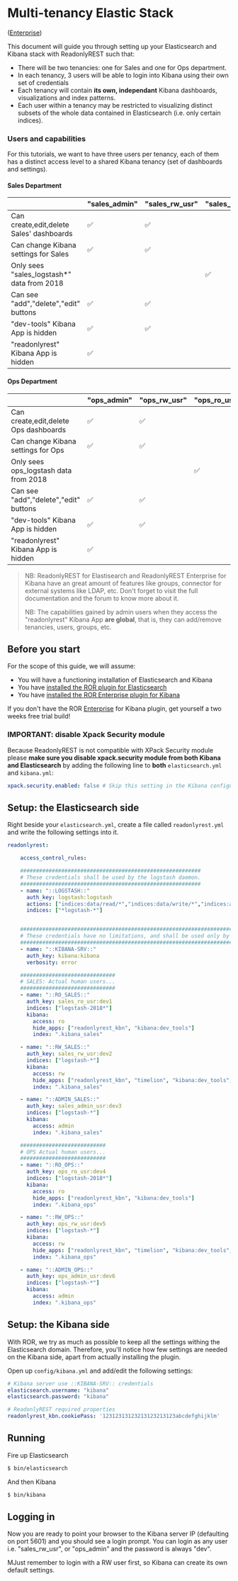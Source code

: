 # Multi-tenancy Elastic Stack 
([Enterprise](https://readonlyrest.com/enterprise))

This document will guide you through setting up your Elasticsearch and Kibana stack with ReadonlyREST such that:

* There will be two tenancies: one for Sales and one for Ops department.
* In each tenancy, 3 users will be able to login into Kibana using their own set of credentials
* Each tenancy will contain **its own, independant** Kibana dashboards, visualizations and index patterns. 
* Each user within a tenancy may be restricted to visualizing distinct subsets of the whole data contained in Elasticsearch \(i.e. only certain indices\). 

### Users and capabilities

For this tutorials, we want to have three users per tenancy, each of them has a distinct access level to a shared Kibana tenancy \(set of dashboards and settings\).

#### Sales Department

|  | "sales\_admin" | "sales\_rw\_usr" | "sales\_ro\_usr" |
| :--- | :--- | :--- | :--- |
| Can create,edit,delete Sales' dashboards | ✅ | ✅ |  |
| Can change Kibana settings for Sales | ✅ | ✅ |  |
| Only sees "sales\_logstash\*" data from 2018 |  |  | ✅ |
| Can see "add","delete","edit" buttons | ✅ | ✅ |  |
| "dev-tools" Kibana App is hidden | ✅ | ✅ |  |
| "readonlyrest" Kibana App is hidden | ✅ |  |  |

#### Ops Department

|  | "ops\_admin" | "ops\_rw\_usr" | "ops\_ro\_usr" |
| :--- | :--- | :--- | :--- |
| Can create,edit,delete Ops dashboards | ✅ | ✅ |  |
| Can change Kibana settings for Ops | ✅ | ✅ |  |
| Only sees ops\_logstash data from 2018 |  |  | ✅ |
| Can see "add","delete","edit" buttons | ✅ | ✅ |  |
| "dev-tools" Kibana App is hidden | ✅ | ✅ |  |
| "readonlyrest" Kibana App is hidden | ✅ |  |  |

> NB: ReadonlyREST for Elastisearch and ReadonlyREST Enterprise for Kibana have an great amount of features like groups, connector for external systems like LDAP, etc. Don't forget to visit the full documentation and the forum to know more about it.
>
> NB: The capabilities gained by admin users when they access the "readonlyrest" Kibana App **are global**, that is, they can add/remove tenancies, users, groups, etc.

## Before you start

For the scope of this guide, we will assume:

* You will have a functioning installation of Elasticsearch and Kibana
* You have [installed the ROR plugin for Elasticsearch](https://github.com/beshu-tech/readonlyrest-docs/blob/master/elasticsearch.md#installing)
* You have [installed the ROR Enterprise plugin for Kibana](https://github.com/beshu-tech/readonlyrest-docs/blob/master/kibana.md#installation)

If you don't have the ROR [Enterprise](https://readonlyrest.com/enterprise) for Kibana plugin, get yourself a two weeks free trial build!

### IMPORTANT: disable Xpack Security module

Because ReadonlyREST is not compatible with XPack Security module please **make sure you disable xpack.security module from both Kibana and Elasticsearch** by adding the following line to **both** `elasticsearch.yml` and `kibana.yml`:

```yaml
xpack.security.enabled: false # Skip this setting in the Kibana configuration for version 8.x, as it has been removed.
```

## Setup: the Elasticsearch side

Right beside your `elasticsearch.yml`, create a file called `readonlyrest.yml` and write the following settings into it.

```yaml
readonlyrest:

    access_control_rules:

    #########################################################
    # These credentials shall be used by the logstash daemon.
    #########################################################  
    - name: "::LOGSTASH::"
      auth_key: logstash:logstash
      actions: ["indices:data/read/*","indices:data/write/*","indices:admin/template/*","indices:admin/create"]
      indices: ["*logstash-*"]


    #####################################################################################
    # These credentials have no limitations, and shall be used only by the Kibana deamon.
    #####################################################################################
    - name: "::KIBANA-SRV::"
      auth_key: kibana:kibana
      verbosity: error

    ##############################
    # SALES: Actual human users...
    ##############################
    - name: "::RO_SALES::"
      auth_key: sales_ro_usr:dev1
      indices: ["logstash-2018*"]
      kibana:
        access: ro
        hide_apps: ["readonlyrest_kbn", "kibana:dev_tools"]
        index: ".kibana_sales"

    - name: "::RW_SALES::"
      auth_key: sales_rw_usr:dev2
      indices: ["logstash-*"]
      kibana:
        access: rw
        hide_apps: ["readonlyrest_kbn", "timelion", "kibana:dev_tools", "kibana:management"]
        index: ".kibana_sales"

    - name: "::ADMIN_SALES::"
      auth_key: sales_admin_usr:dev3
      indices: ["logstash-*"]
      kibana:
        access: admin
        index: ".kibana_sales"

    ###########################
    # OPS Actual human users...
    ###########################
    - name: "::RO_OPS::"
      auth_key: ops_ro_usr:dev4
      indices: ["logstash-2018*"]
      kibana:
        access: ro
        hide_apps: ["readonlyrest_kbn", "kibana:dev_tools"]
        index: ".kibana_ops"

    - name: "::RW_OPS::"
      auth_key: ops_rw_usr:dev5
      indices: ["logstash-*"]
      kibana:
        access: rw
        hide_apps: ["readonlyrest_kbn", "timelion", "kibana:dev_tools", "kibana:management"]
        index: ".kibana_ops"

    - name: "::ADMIN_OPS::"
      auth_key: ops_admin_usr:dev6
      indices: ["logstash-*"]
      kibana:
        access: admin
        index: ".kibana_ops"
```

## Setup: the Kibana side

With ROR, we try as much as possible to keep all the settings withing the Elasticsearch domain. Therefore, you'll notice how few settings are needed on the Kibana side, apart from actually installing the plugin.

Open up `config/kibana.yml` and add/edit the following settings:

```yaml
# Kibana server use ::KIBANA-SRV:: credentials
elasticsearch.username: "kibana"
elasticsearch.password: "kibana"

# ReadonlyREST required properties
readonlyrest_kbn.cookiePass: '12312313123213123213123abcdefghijklm'
```

## Running

Fire up Elasticsearch

```bash
$ bin/elasticsearch
```

And then Kibana

```bash
$ bin/kibana
```

## Logging in

Now you are ready to point your browser to the Kibana server IP \(defaulting on port 5601\) and you should see a login prompt. You can login as any user i.e. "sales\_rw\_usr", or "ops\_admin" and the password is always "dev".

MJust remember to login with a RW user first, so Kibana can create its own default settings.

